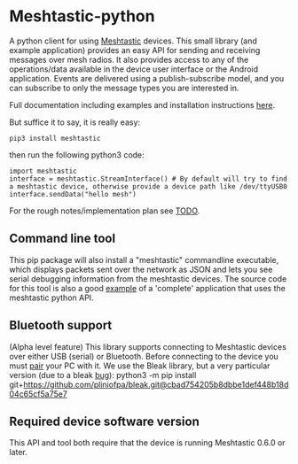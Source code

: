 # Meshtastic-python

A python client for using [Meshtastic](https://www.meshtastic.org) devices. This small library (and example application) provides an easy API for sending and receiving messages over mesh radios. It also provides access to any of the operations/data available in the device user interface or the Android application. Events are delivered using a publish-subscribe model, and you can subscribe to only the message types you are interested in.

Full documentation including examples and installation instructions [here](https://meshtastic.github.io/Meshtastic-python/meshtastic/index.html).

But suffice it to say, it is really easy:

```
pip3 install meshtastic
```

then run the following python3 code:

```
import meshtastic
interface = meshtastic.StreamInterface() # By default will try to find a meshtastic device, otherwise provide a device path like /dev/ttyUSB0
interface.sendData("hello mesh")
```

For the rough notes/implementation plan see [TODO](https://github.com/meshtastic/Meshtastic-python/blob/master/TODO.md).

## Command line tool

This pip package will also install a "meshtastic" commandline executable, which displays packets sent over the network as JSON and lets you see serial debugging information from the meshtastic devices. The source code for this tool is also a good [example](https://github.com/meshtastic/Meshtastic-python/blob/master/meshtastic/__main__.py) of a 'complete' application that uses the meshtastic python API.

## Bluetooth support

(Alpha level feature)
This library supports connecting to Meshtastic devices over either USB (serial) or Bluetooth. Before connecting to the device you must [pair](https://docs.ubuntu.com/core/en/stacks/bluetooth/bluez/docs/reference/pairing/outbound.html) your PC with it.
We use the Bleak library, but a very particular version (due to a bleak [bug](https://github.com/hbldh/bleak/issues/139)): python3 -m pip install git+https://github.com/pliniofpa/bleak.git@cbad754205b8dbbe1def448b18d04c65cf5a75e7

## Required device software version

This API and tool both require that the device is running Meshtastic 0.6.0 or later.
